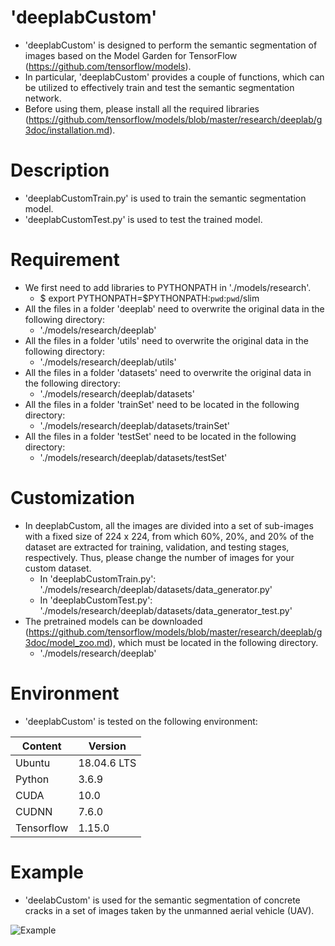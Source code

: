 # 'deeplabCustom'
* 'deeplabCustom' is designed to perform the semantic segmentation of images based on the Model Garden for TensorFlow (https://github.com/tensorflow/models).
* In particular, 'deeplabCustom' provides a couple of functions, which can be utilized to effectively train and test the semantic segmentation network.
* Before using them, please install all the required libraries (https://github.com/tensorflow/models/blob/master/research/deeplab/g3doc/installation.md).

# Description
* 'deeplabCustomTrain.py' is used to train the semantic segmentation model.
* 'deeplabCustomTest.py' is used to test the trained model.

# Requirement
* We first need to add libraries to PYTHONPATH in './models/research'.
  * $ export PYTHONPATH=$PYTHONPATH:`pwd`:`pwd`/slim
* All the files in a folder 'deeplab' need to overwrite the original data in the following directory:
  * './models/research/deeplab'
* All the files in a folder 'utils' need to overwrite the original data in the following directory:
  * './models/research/deeplab/utils'
* All the files in a folder 'datasets' need to overwrite the original data in the following directory:
  * './models/research/deeplab/datasets'
* All the files in a folder 'trainSet' need to be located in the following directory:
  * './models/research/deeplab/datasets/trainSet'
* All the files in a folder 'testSet' need to be located in the following directory:
  * './models/research/deeplab/datasets/testSet'

# Customization
* In deeplabCustom, all the images are divided into a set of sub-images with a fixed size of 224 x 224, from which 60%, 20%, and 20% of the dataset are extracted for training, validation, and testing stages, respectively. Thus, please change the number of images for your custom dataset.
  * In 'deeplabCustomTrain.py': './models/research/deeplab/datasets/data_generator.py'
  * In 'deeplabCustomTest.py': './models/research/deeplab/datasets/data_generator_test.py'
* The pretrained models can be downloaded (https://github.com/tensorflow/models/blob/master/research/deeplab/g3doc/model_zoo.md), which must be located in the following directory.
  * './models/research/deeplab'

# Environment
* 'deeplabCustom' is tested on the following environment:

Content|Version
---|---|
Ubuntu|18.04.6 LTS|
Python|3.6.9|
CUDA|10.0|
CUDNN|7.6.0|
Tensorflow|1.15.0|

# Example
* 'deelabCustom' is used for the semantic segmentation of concrete cracks in a set of images taken by the unmanned aerial vehicle (UAV).

![Example](https://user-images.githubusercontent.com/99420897/153723508-aaba8d59-7d8f-40a2-baa0-ae0e3efc1368.jpg)
